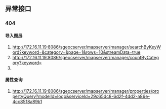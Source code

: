 ## 异常接口

### 404

#### 导入图层

1. http://172.16.11.19:8086/sgeocserver/mapserver/manager/searchByKeyWord?keyword=&category=&page=1&rows=10&streamData=true
2. http://172.16.11.19:8086/sgeocserver/mapserver/manager/countByCategory?keyword=
3. 



#### 属性查询

1. http://172.16.11.19:8086/sgeocserver/mapserver/manager/properties/propertyQuery?modelId=logo&serviceId=29c65dc8-6d2f-4dd2-a86e-4cc8518a89b1